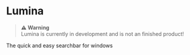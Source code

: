 # Lumina

> **⚠ Warning**<br> Lumina is currently in development and is not an finished product!


The quick and easy searchbar for windows